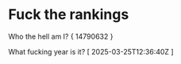 # Fuck the rankings

Who the hell am I?
{ 14790632 }

What fucking year is it?
[ 2025-03-25T12:36:40Z ]
